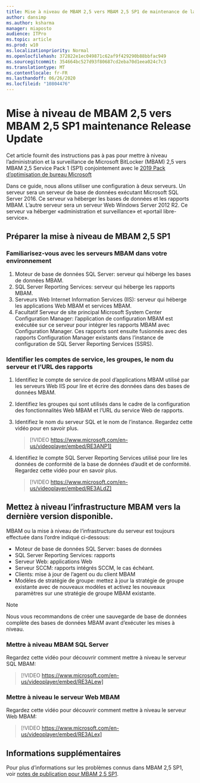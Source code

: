```yaml
---
title: Mise à niveau de MBAM 2,5 vers MBAM 2,5 SP1 de maintenance de la mise à jour de maintenance
author: dansimp
ms.author: ksharma
manager: miaposto
audience: ITPro
ms.topic: article
ms.prod: w10
ms.localizationpriority: Normal
ms.openlocfilehash: 372822e1ec049871c62af9f429290b88bbfac949
ms.sourcegitcommit: 354664bc527d93f80687cd2eba70d1eea024c7c3
ms.translationtype: MT
ms.contentlocale: fr-FR
ms.lasthandoff: 06/26/2020
ms.locfileid: "10804476"
---
```

# Mise à niveau de MBAM 2,5 vers MBAM 2,5 SP1 maintenance Release Update

Cet article fournit des instructions pas à pas pour mettre à niveau l’administration et la surveillance de Microsoft BitLocker (MBAM) 2,5 vers MBAM 2,5 Service Pack 1 (SP1) conjointement avec le [2019 Pack d’optimisation de bureau Microsoft](https://support.microsoft.com/help/4505175/may-2019-servicing-release-for-microsoft-desktop-optimization-pack)

Dans ce guide, nous allons utiliser une configuration à deux serveurs. Un serveur sera un serveur de base de données exécutant Microsoft SQL Server 2016. Ce serveur va héberger les bases de données et les rapports MBAM. L’autre serveur sera un serveur Web Windows Server 2012 R2. Ce serveur va héberger «administration et surveillance» et «portail libre-service».

## Préparer la mise à niveau de MBAM 2,5 SP1

### Familiarisez-vous avec les serveurs MBAM dans votre environnement

1. Moteur de base de données SQL Server: serveur qui héberge les bases de données MBAM.
2. SQL Server Reporting Services: serveur qui héberge les rapports MBAM.
3. Serveurs Web Internet Information Services (IIS): serveur qui héberge les applications Web MBAM et services MBAM.
4. Facultatif Serveur de site principal Microsoft System Center Configuration Manager: l’application de configuration MBAM est exécutée sur ce serveur pour intégrer les rapports MBAM avec Configuration Manager. Ces rapports sont ensuite fusionnés avec des rapports Configuration Manager existants dans l’instance de configuration de SQL Server Reporting Services (SSRS).

### Identifier les comptes de service, les groupes, le nom du serveur et l’URL des rapports

1. Identifiez le compte de service de pool d’applications MBAM utilisé par les serveurs Web IIS pour lire et écrire des données dans des bases de données MBAM.
2. Identifiez les groupes qui sont utilisés dans le cadre de la configuration des fonctionnalités Web MBAM et l’URL du service Web de rapports.
3. Identifiez le nom du serveur SQL et le nom de l’instance. Regardez cette vidéo pour en savoir plus.

    > [!VIDEO https://www.microsoft.com/en-us/videoplayer/embed/RE3ANP1]

4. Identifiez le compte SQL Server Reporting Services utilisé pour lire les données de conformité de la base de données d’audit et de conformité. Regardez cette vidéo pour en savoir plus.

    > [!VIDEO https://www.microsoft.com/en-us/videoplayer/embed/RE3ALdZ]

## Mettez à niveau l’infrastructure MBAM vers la dernière version disponible.

MBAM ou la mise à niveau de l’infrastructure du serveur est toujours effectuée dans l’ordre indiqué ci-dessous:

- Moteur de base de données SQL Server: bases de données
- SQL Server Reporting Services: rapports
- Serveur Web: applications Web
- Serveur SCCM: rapports intégrés SCCM, le cas échéant.
- Clients: mise à jour de l’agent ou du client MBAM
- Modèles de stratégie de groupe: mettez à jour la stratégie de groupe existante avec de nouveaux modèles et activez les nouveaux paramètres sur une stratégie de groupe MBAM existante.

> [!NOTE]
> Nous vous recommandons de créer une sauvegarde de base de données complète des bases de données MBAM avant d’exécuter les mises à niveau.

### Mettre à niveau MBAM SQL Server

Regardez cette vidéo pour découvrir comment mettre à niveau le serveur SQL MBAM:

   > [!VIDEO https://www.microsoft.com/en-us/videoplayer/embed/RE3ALew]

### Mettre à niveau le serveur Web MBAM

Regardez cette vidéo pour découvrir comment mettre à niveau le serveur Web MBAM:

   > [!VIDEO https://www.microsoft.com/en-us/videoplayer/embed/RE3ALex]

## Informations supplémentaires

Pour plus d’informations sur les problèmes connus dans MBAM 2,5 SP1, voir [notes de publication pour MBAM 2,5 SP1](https://docs.microsoft.com/microsoft-desktop-optimization-pack/mbam-v25/release-notes-for-mbam-25-sp1).
